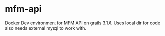 # mfm-api
Docker Dev environment for MFM API on grails 3.1.6. Uses local dir for code also needs external mysql to work with.

